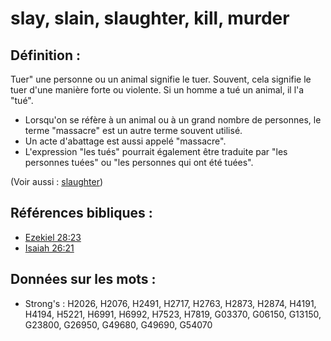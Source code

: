 # slay, slain, slaughter, kill, murder

## Définition :

Tuer" une personne ou un animal signifie le tuer. Souvent, cela signifie le tuer d'une manière forte ou violente. Si un homme a tué un animal, il l'a "tué".

* Lorsqu'on se réfère à un animal ou à un grand nombre de personnes, le terme "massacre" est un autre terme souvent utilisé.
* Un acte d'abattage est aussi appelé "massacre".
* L'expression "les tués" pourrait également être traduite par "les personnes tuées" ou "les personnes qui ont été tuées".

(Voir aussi : [slaughter](../other/slaughter.md))

## Références bibliques :

* [Ezekiel 28:23](rc://en/tn/help/ezk/28/23)
* [Isaiah 26:21](rc://en/tn/help/isa/26/21)

## Données sur les mots :

* Strong's : H2026, H2076, H2491, H2717, H2763, H2873, H2874, H4191, H4194, H5221, H6991, H6992, H7523, H7819, G03370, G06150, G13150, G23800, G26950, G49680, G49690, G54070
